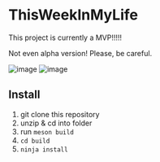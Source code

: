 # ThisWeekInMyLife
This project is currently a MVP!!!!! 

Not even alpha version!
Please, be careful.

![image](https://user-images.githubusercontent.com/51864789/230498421-a357b45f-58fc-43d7-82eb-43667249cc6f.png)
![image](https://user-images.githubusercontent.com/51864789/230498672-65592ba4-8be0-4055-93d3-537a99498a35.png)



## Install
1. git clone this repository
2. unzip & cd into folder
3. run ```meson build```
4. ```cd build```
5. ```ninja install```

